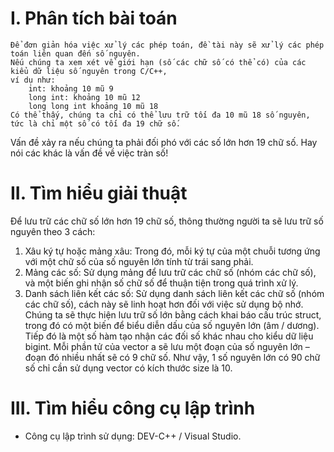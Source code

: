 # I. Phân tích bài toán
	Để đơn giản hóa việc xử lý các phép toán, đề tài này sẽ xử lý các phép toán liên quan đến số nguyên.
	Nếu chúng ta xem xét về giới hạn (số các chữ số có thể có) của các kiểu dữ liệu số nguyên trong C/C++,
	ví dụ như:
		int: khoảng 10 mũ 9
		long int: khoảng 10 mũ 12
		long long int khoảng 10 mũ 18
	Có thể thấy, chúng ta chỉ có thể lưu trữ tối đa 10 mũ 18 số nguyên, tức là chỉ một số có tối đa 19 chữ số.
  Vấn đề xảy ra nếu chúng ta phải đối phó với các số lớn hơn 19 chữ số. Hay nói các khác là vấn đề về việc tràn số!
# II. Tìm hiểu giải thuật
  Để lưu trữ các chữ số lớn hơn 19 chữ số, thông thường người ta sẽ lưu trữ số nguyên theo 3 cách:
1. Xâu ký tự hoặc mảng xâu: Trong đó, mỗi ký tự của một chuỗi tương ứng với một chữ số của số nguyên lớn tính từ trái sang phải.
2. Mảng các số: Sử dụng mảng để lưu trữ các chữ số (nhóm các chữ số), và một biến ghi nhận số chữ số để thuận tiện trong quá trình xử lý.
3. Danh sách liên kết các số: Sử dụng danh sách liên kết các chữ số (nhóm các chữ số), cách này sẽ linh hoạt hơn đối với việc sử dụng bộ nhớ.
  Chúng ta sẽ thực hiện lưu trữ số lớn bằng cách khai báo cấu trúc struct, trong đó có một biến để biểu diễn dấu của số nguyên lớn (âm / dương).
  Tiếp đó là một số hàm tạo nhận các đối số khác nhau cho kiểu dữ liệu bigint.
	Mỗi phần tử của vector a sẽ lưu một đoạn của số nguyên lớn – đoạn đó nhiều nhất sẽ có 9 chữ số. Như vậy, 1 số nguyên lớn có 90 chữ số chỉ cần sử dụng vector có kích thước size là 10. 
# III. Tìm hiểu công cụ lập trình
- Công cụ lập trình sử dụng: DEV-C++ / Visual Studio.

